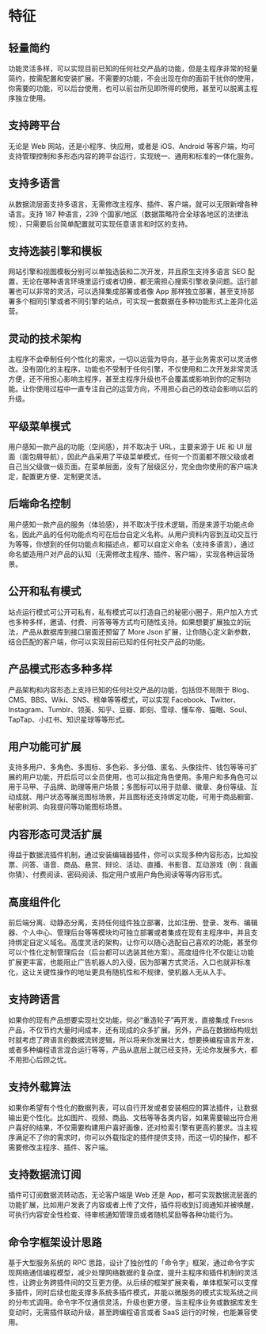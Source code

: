 # 特征

## 轻量简约

功能灵活多样，可以实现目前已知的任何社交产品的功能，但是主程序非常的轻量简约，按需配置和安装扩展。不需要的功能，不会出现在你的面前干扰你的使用，你需要的功能，可以后台使用，也可以前台所见即所得的使用，甚至可以脱离主程序独立使用。

## 支持跨平台

无论是 Web 网站，还是小程序、快应用，或者是 iOS、Android 等客户端，均可支持管理控制和多形态内容的跨平台运行，实现统一、通用和标准的一体化服务。

## 支持多语言

从数据流层面支持多语言，无需修改主程序、插件、客户端，就可以无限新增各种语言。支持 187 种语言，239 个国家/地区（数据策略符合全球各地区的法律法规），只需要后台简单配置就可实现任意语言和时区的支持。

## 支持选装引擎和模板

网站引擎和视图模板分别可以单独选装和二次开发，并且原生支持多语言 SEO 配置，无论在哪种语言环境里运行或者切换，都无需担心搜索引擎收录问题。运行部署也可以非常的灵活，可以选择集成部署或者像 App 那样独立部署，甚至支持部署多个相同引擎或者不同引擎的站点，可实现一套数据在多种功能形式上差异化运营。

## 灵动的技术架构

主程序不会牵制任何个性化的需求，一切以运营为导向，基于业务需求可以灵活修改。没有固化的主程序，功能也不受制于任何引擎，不仅使用和二次开发非常灵活方便，还不用担心影响主程序，甚至主程序升级也不会覆盖或影响到你的定制功能。让你使用过程中一直专注自己的运营方向，不用担心自己的改动会影响以后的升级。

## 平级菜单模式

用户感知一款产品的功能（空间感），并不取决于 URL，主要来源于 UE 和 UI 层面（面包屑导航），因此产品采用了平级菜单模式，任何一个页面都不限父级或者自己当父级做一级页面。在菜单层面，没有了层级区分，完全由你使用的客户端决定，配置更方便、定制更灵活。

## 后端命名控制

用户感知一款产品的服务（体验感），并不取决于技术逻辑，而是来源于功能点命名，因此产品的任何功能点均可在后台自定义名称。从用户资料内容到互动交互行为等等，你想到的任何功能点和描述点，都可以自定义命名（支持多语言），通过命名塑造用户对产品的认知（无需修改主程序、插件、客户端），实现各种运营场景。

## 公开和私有模式

站点运行模式可公开可私有，私有模式可以打造自己的秘密小圈子，用户加入方式也多种多样，邀请、付费、问答等等方式均可随性支持。如果想要扩展独立的玩法，产品从数据库到接口层面还预留了 More Json 扩展，让你随心定义新参数，结合匹配的客户端，你可以实现目前已知的任何社交产品的功能。

## 产品模式形态多种多样

产品架构和内容形态上支持已知的任何社交产品的功能，包括但不局限于 Blog、CMS、BBS、Wiki、SNS、榜单等等模式，可以实现 Facebook、Twitter、Instagram、Tumblr、领英、知乎、豆瓣、即刻、雪球、懂车帝、猫眼、Soul、TapTap、小红书、知识星球等等形式。

## 用户功能可扩展

支持多用户、多角色、多图标、多色彩、多分值、匿名、头像挂件、钱包等等可扩展的用户功能，开启后可以全员使用，也可以指定角色使用。多用户和多角色可以用于马甲、子品牌、助理等用户场景；多图标可以用于勋章、徽章、身份等级、互动成就、用户状态等展览图标场景，并且图标还支持绑定功能，可用于商品橱窗、秘密树洞、向我提问等功能图标场景。

## 内容形态可灵活扩展

得益于数据流插件机制，通过安装编辑器插件，你可以实现多种内容形态，比如投票、问答、语音、商品、悬赏、辩论、活动、直播、书影音、互动游戏（例：我画你猜）、付费阅读、密码阅读、指定用户或用户角色阅读等等内容形式。

## 高度组件化

前后端分离、动静态分离，支持任何组件独立部署，比如注册、登录、发布、编辑器、个人中心、管理后台等等模块均可独立部署或者集成在现有主程序中，并且支持绑定自定义域名。高度灵活的架构，让你可以随心选配自己喜欢的功能，甚至你可以个性化定制管理后台（后台都可以选装其他方案）。高度组件化不仅能让功能扩展更丰富，也能阻止广告机器人的入侵，因为部署方式灵活，入口也就非标准化，这让关键性操作的地址更具有随机性和不规律，使机器人无从入手。

## 支持跨语言

如果你的现有产品想要实现社交功能，何必“重造轮子”再开发，直接集成 Fresns 产品，不仅节约大量时间成本，还有现成的众多扩展。另外，产品在数据结构规划时就考虑了跨语言的数据流转逻辑，所以将来你发展壮大，想要换编程语言开发，或者多种编程语言混合运行等等，产品从底层上就已经支持，无论你发展多大，都不用担心后顾之忧。

## 支持外载算法

如果你希望有个性化的数据列表，可以自行开发或者安装相应的算法插件，让数据输出更个性化。比如图片、视频、商品、文档等等各类内容，如果需要输出符合用户喜好的结果，不仅需要构建用户喜好画像，还对检索引擎有更高的要求。当主程序满足不了你的需求时，你可以外载指定的插件提供支持，而这一切的操作，都不需要修改主程序、插件、客户端。

## 支持数据流订阅

插件可订阅数据流转动态，无论客户端是 Web 还是 App，都可实现数据流层面的功能扩展，比如用户发表了内容或者上传了文件，插件将收到订阅通知并被唤醒，可执行内容安全性检查、待审核通知管理员或者随机奖励等各种功能行为。

## 命令字框架设计思路

基于大型服务系统的 RPC 思路，设计了独创性的「命令字」框架，通过命令字实现网络通信编程模型，减少处理网络数据的复杂度，提升主程序和插件机制的灵活性，让跨业务跨插件间的交互更方便。从后续的框架扩展来看，单体框架可以支撑多插件，同时后续也能支撑多系统多插件模式，并能以微服务的模式实现系统之间的分布式调用。命令字不仅通信灵活，升级也更方便，当主程序业务或数据库发生变动时，无需插件联动升级，甚至跨编程语言或者 SaaS 运行的时候，也能兼容使用。